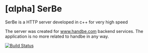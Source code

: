 # [αlpha] SerBe
SerBe is a HTTP server developed in c++ for very high speed

The server was created for www.handbe.com backend services. The application is no more related to handbe in any way.

[![Build Status](https://travis-ci.org/ralequi/SerBe.svg?branch=master)](https://travis-ci.org/ralequi/SerBe)
